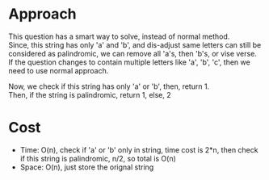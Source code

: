 # Approach
This question has a smart way to solve, instead of normal method.  
Since, this string has only 'a' and 'b', and dis-adjust same letters can still be considered as palindromic, we can remove all 'a's, then 'b's, or vise verse.  
If the question changes to contain multiple letters like 'a', 'b', 'c', then we need to use normal approach.  

Now, we check if this string has only 'a' or 'b', then, return 1.  
Then, if the string is palindromic, return 1, else, 2

# Cost
- Time: O(n), check if 'a' or 'b' only in string, time cost is 2*n, then check if this string is palindromic, n/2, so total is O(n)
- Space: O(n), just store the orignal string 